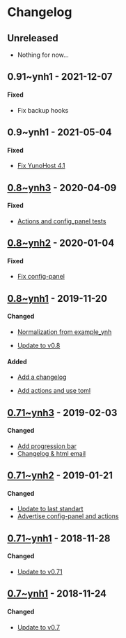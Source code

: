 Changelog
=========

## Unreleased
- Nothing for now...

## 0.91~ynh1 - 2021-12-07

#### Fixed
- Fix backup hooks

## 0.9~ynh1 - 2021-05-04

#### Fixed
- [Fix YunoHost 4.1](https://github.com/maniackcrudelis/Fallback-server/commit/92a12a6b3566979b1e2a3f809fd12b45ce856851)

## [0.8~ynh3](https://github.com/YunoHost-Apps/fallback_ynh/pull/22) - 2020-04-09

#### Fixed
- [Actions and config_panel tests](https://github.com/YunoHost-Apps/fallback_ynh/commit/f50ae479b740c20e3773497d44c0edd4bd143dd7)


## [0.8~ynh2](https://github.com/YunoHost-Apps/fallback_ynh/pull/21) - 2020-01-04

#### Fixed
- [Fix config-panel](https://github.com/YunoHost-Apps/fallback_ynh/pull/21/commits/c311c1d1de9ad1a0bdefbe961e87cbb1886b9978)


## [0.8~ynh1](https://github.com/YunoHost-Apps/fallback_ynh/pull/20) - 2019-11-20

#### Changed
- [Normalization from example_ynh](https://github.com/YunoHost-Apps/fallback_ynh/commit/28afc3a7c7b3604e993cb782423275b6929267e9)
* [Update to v0.8](https://github.com/YunoHost-Apps/fallback_ynh/commit/ba212244ea2c852fc3b3faf939ab35e3523fd28a)

#### Added
- [Add a changelog](https://github.com/YunoHost-Apps/fallback_ynh/commit/bde776613f72d3f851f6f86e766a5559c28ba684)
* [Add actions and use toml](https://github.com/YunoHost-Apps/fallback_ynh/commit/88ddc2d61050809b85f2be857dc4f78a39da2388)


## [0.71~ynh3](https://github.com/YunoHost-Apps/fallback_ynh/pull/14) - 2019-02-03

#### Changed
- [Add progression bar](https://github.com/YunoHost-Apps/fallback_ynh/pull/14/commits/ad582f7b9b0097ee46b5b127964025215b5e830e)
- [Changelog & html email](https://github.com/YunoHost-Apps/fallback_ynh/pull/14/commits/90b7a72981ffc9920b302726f2a13a76e85e7acf)


## [0.71~ynh2](https://github.com/YunoHost-Apps/fallback_ynh/pull/13) - 2019-01-21

#### Changed
- [Update to last standart](https://github.com/YunoHost-Apps/fallback_ynh/pull/13/commits/b8aec6a588324062141c748b2f44471ed7d96e35)
- [Advertise config-panel and actions](https://github.com/YunoHost-Apps/fallback_ynh/pull/13/commits/ee9d34939fdad0c0bb86580314f5ee078032fbc7)


## [0.71~ynh1](https://github.com/YunoHost-Apps/fallback_ynh/pull/12) - 2018-11-28

#### Changed
* [Update to v0.71](https://github.com/YunoHost-Apps/fallback_ynh/pull/12/commits/e4d7e072bd153477252e4f72b10e09c8466d585e)


## [0.7~ynh1](https://github.com/YunoHost-Apps/fallback_ynh/pull/11) - 2018-11-24

#### Changed
* [Update to v0.7](https://github.com/YunoHost-Apps/fallback_ynh/pull/11/commits/02f0633256acca40a5b041ef917103659a9b3eb2)
